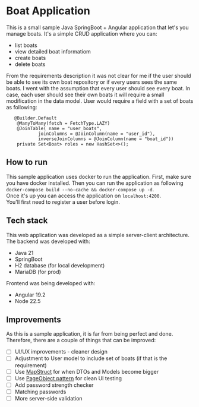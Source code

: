 # Boat Application
This is a small sample Java SpringBoot + Angular application that let's you manage boats. It's a simple CRUD application where you can:
* list boats
* view detailed boat informatiom
* create boats
* delete boats

From the requirements description it was not clear for me if the user should be able to see its own boat repository or if every users sees the same boats. I went with the assumption that every user should see every boat. In case, each user should see their own boats it will require a small modification in the data model. User would require a field with a set of boats as following:
```
   @Builder.Default
    @ManyToMany(fetch = FetchType.LAZY)
    @JoinTable(	name = "user_boats",
            joinColumns = @JoinColumn(name = "user_id"),
            inverseJoinColumns = @JoinColumn(name = "boat_id"))
    private Set<Boat> roles = new HashSet<>();
```

## How to run
This sample application uses docker to run the application. First, make sure you have docker installed. Then you can run the application as following `docker-compose build --no-cache && docker-compose up -d`. <br>
Once it's up you can access the application on `localhost:4200`. <br>
You'll first need to register a user before login.

## Tech stack
This web application was developed as a simple server-client architecture. The backend was developed with:
* Java 21
* SpringBoot
* H2 database (for local development)
* MariaDB (for prod)

Frontend was being developed with:
* Angular 19.2
* Node 22.5

## Improvements
As this is a sample application, it is far from being perfect and done. Therefore, there are a couple of things that can be improved:
- [ ] UI/UX improvements - cleaner design
- [ ] Adjustment to User model to include set of boats (if that is the requirement)
- [ ] Use [MapStruct](https://mapstruct.org) for when DTOs and Models become bigger
- [ ] Use [PageObject pattern](https://martinfowler.com/bliki/PageObject.html) for clean UI testing
- [ ] Add password strength checker
- [ ] Matching passwords
- [ ] More server-side validation